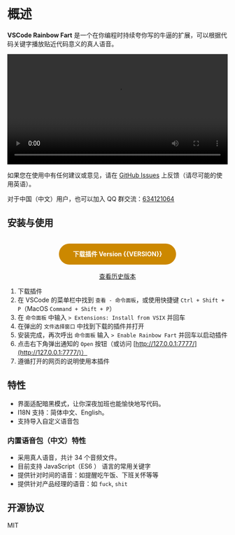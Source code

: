 # 概述

**VSCode Rainbow Fart** 是一个在你编程时持续夸你写的牛逼的扩展，可以根据代码关键字播放贴近代码意义的真人语音。

<Note label="演示视频">

<video src="https://saekiraku.oss-cn-beijing.aliyuncs.com/github/vscode-rainbow-fart/showoff-1.mp4" controls width="100%"></video>

</Note>

<Note label="Tips">

如果您在使用中有任何建议或意见，请在 [GitHub Issues](https://github.com/saekiraku/vscode-rainbow-fart/issues) 上反馈（请尽可能的使用英语）。

对于中国（中文）用户，也可以加入 QQ 群交流：[634121064](https://jq.qq.com/?_wv=1027&k=5lH8p4c)

</Note>

## 安装与使用

<center>
    <a :href="`${URL_PREFIX}/releases/rainbow-fart-${VERSION}.vsix`" class="download">下载插件 Version {{VERSION}}</a>
    <br>
    <a href="https://github.com/saekiraku/vscode-rainbow-fart/releases">查看历史版本</a>
    <!-- <a href="https://github.com/saekiraku/vscode-rainbow-fart/releases">查找更多语音包</a> -->
</center>

<style>
.download {
    background: #CC8800;
    text-align: center;
    color: #FFF;
    font-weight: bolder;
    display: inline-block;
    padding: 0px 32px;
    margin: 16px 0px;
    line-height: 48px;
    border-radius: 48px;
}
.download:hover {
    text-decoration: none !important;
    opacity: 0.75;
}
</style>

1. 下载插件
2. 在 VSCode 的菜单栏中找到 `查看 - 命令面板`，或使用快捷键 `Ctrl + Shift + P`（MacOS `Command + Shift + P`）
3. 在 `命令面板` 中输入 `> Extensions: Install from VSIX` 并回车
4. 在弹出的 `文件选择窗口` 中找到下载的插件并打开
5. 安装完成，再次呼出 `命令面板` 输入 `> Enable Rainbow Fart` 并回车以启动插件
6. 点击右下角弹出通知的 `Open` 按钮（或访问 [http://127.0.0.1:7777/](http://127.0.0.1:7777/)）
7. 遵循打开的网页的说明使用本插件

## 特性

* 界面适配暗黑模式，让你深夜加班也能愉快地写代码。
* I18N 支持：简体中文、English。
* 支持导入自定义语音包

### 内置语音包（中文）特性

* 采用真人语音，共计 34 个音频文件。
* 目前支持 JavaScript（ES6 ） 语言的常用关键字
* 提供针对时间的语音：如提醒吃午饭、下班关怀等等
* 提供针对产品经理的语音：如 `fuck`, `shit`

## 开源协议

MIT